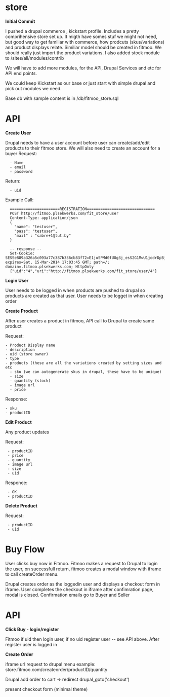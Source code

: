 store
=====

**Initial Commit**

I pushed a drupal commerce , kickstart profile. Includes a pretty comprihensive store set up. It migth have somes stuf we might not need, but good way to get familiar with commerce, how prodcuts (skus/variations) and product displays relate.
Similiar model should be created in fitmoo. We should really just import the product variations. I also added stock module to /sites/all/modules/contrib

We will have to add more modules, for the API, Drupal Services and etc for API end points.

We could keep Kickstart as our base or just start with simple drupal and pick out modules we need.

Base db with sample content is in /db/fitmoo_store.sql

API
=====

**Create User**

Drupal needs to have a user account before user can create/add/edit products to their fitmoo store.
We will also need to create an account for a buyer
Request: 

      - Name
      - email
      - password
      
Return: 

      - uid 
      
Example Call:

      
      ======================REGISTRATION==============================
      POST http://fitmoo.plsekwerks.com/fit_store/user
      Content-Type: application/json
      {
        "name": "testuser",
        "pass": "testuser",
        "mail" : "sabre+1@tut.by"
      }
     
      -- response --
      Set-Cookie:  SESSe889a326a5c093a77c387b336cb83f72=E1juSPMd0fUOg3j_esS2G1MwU1jodrDpBjl0KHfli08; expires=Sat, 15-Mar-2014 17:03:45 GMT; path=/; domain=.fitmoo.plsekwerks.com; HttpOnly
      {"uid":"4","uri":"http://fitmoo.plsekwerks.com/fit_store/user/4"}




**Login User**

User needs to be logged in when products are pushed to drupal so products are created as that user.
User needs to be logget in when creating order

**Create Product**

After user creates a product in fitmoo, API call to Drupal to create same product

Request:

    - Product Display name
    - description
    - uid (store owner)
    - type
    - products (these are all the variations created by setting sizes and etc
      - sku (we can autogenerate skus in drupal, these have to be unique)
      - size
      - quantity (stock)
      - image url
      - price
      
Response:

    - sku
    - productID
    

**Edit Product**

Any product updates

Request:
  
     - productID
     - price
     - quantity
     - image url
     - size
     - uid
     
Responce:

     - OK
     - productID
     
**Delete Product**

Request:

     - productID
     - uid


Buy Flow
========

User clicks buy now in Fitmoo. Fitmoo makes a request to Drupal to login the user, on successfull return, fitmoo creates a modal window with iframe to call createOrder menu.

Drupal creates order as the loggedin user and displays a checkout form in iframe. User completes the checkout in iframe after confimration page, modal is closed. Confirmation emails go to Buyer and Seller

API
===

**Click Buy - login/register**

Fitmoo if uid then login user, if no uid register user -- see API above.
After register user is logged in

**Create Order**

iframe url request to drupal menu
  example: store.fitmoo.com/createorder/productID/quantity
  
  Drupal add order to cart -> redirect drupal_goto('checkout')
  
  present checkout form (minimal theme)

